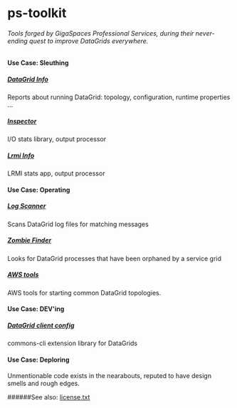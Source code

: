 # ps-toolkit

###### Tools forged by GigaSpaces Professional Services, during their never-ending quest to improve DataGrids everywhere.

#### Use Case: Sleuthing
##### [DataGrid Info](grid-info-service)
Reports about running DataGrid: topology, configuration, runtime properties ... 
##### [Inspector](inspector) 
I/O stats library, output processor
##### [Lrmi Info](lrmi-info) 
LRMI stats app, output processor
#### Use Case: Operating
##### [Log Scanner](network-outage-monitor)
Scans DataGrid log files for matching messages
##### [Zombie Finder](zombie-finder)
Looks for DataGrid processes that have been orphaned by a service grid
##### [AWS tools](aws)
AWS tools for starting common DataGrid topologies.
#### Use Case: DEV'ing
##### [DataGrid client config](xap-config-cli)
commons-cli extension library for DataGrids
#### Use Case: Deploring
Unmentionable code exists in the nearabouts, reputed to have design smells and rough edges.

######See also: [license.txt](license.txt)
